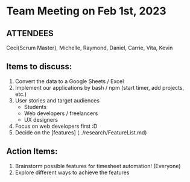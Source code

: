 # Team Meeting on Feb 1st, 2023

## ATTENDEES
Ceci(Scrum Master), Michelle, Raymond, Daniel, Carrie, Vita, Kevin

## Items to discuss:
1. Convert the data to a Google Sheets / Excel
2. Implement our applications by bash / npm (start timer, add projects, etc.)
3. User stories and target audiences
    - Students
    - Web developers / freelancers
    - UX designers
4. Focus on web developers first :D
5. Decide on the [features] (../research/FeatureList.md)

## Action Items:
1. Brainstorm possible features for timesheet automation! (Everyone)
2. Explore different ways to achieve the features